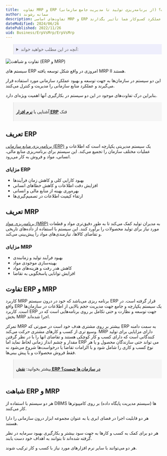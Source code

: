 ```yaml
---
title:  تفاوت MRP و ERP چیست؟ (از برنامه‌ریزی تولید تا مدیریت جامع سازمانی)
author: سمانه رشوند
description: تفاوت‌های اساسی MRP و ERP را بشناسید. از برنامه‌ریزی مواد اولیه تا مدیریت جامع منابع سازمانی، دریابید چگونه این دو سیستم می‌توانند بر عملکرد کسب‌وکار شما تأثیر بگذارند.
dateModified: 2024/06/26
datePublished: 2022/11/26
uid: Business/ErpVsMrp/ErpVsMrp
---
```


<blockquote style="background-color:#eeeefc; padding:0.5rem">

<details>
  <summary>آنچه در این مطلب خواهید خواند:</summary>
  <ul>
    <li>تفاوت ERP و MRP</li>
    <li>شباهت های بین ERP و MRP در چیست</li>
    <li>تعریف ERP</li>
    <ul>
    <li>مزایای ERP</li>
    </ul>
    <li>تعریف ERP</li>
    <ul>
    <li>مزایای MRP</li>
    </ul>
    <li>شباهت ERP و MRP</li>
  </ul>
</details>

</blockquote>

![تفاوت و شباهت (ERP و MRP)](./Images/ErpVsMrp.webp)

سیستم های ERP امروزی در واقع شکل توسعه یافته MRP II هستند. 

این دو سیستم در سازمان‌‌ها به جهت توسعه و بهبود عملکرد سازمانی مورد استفاده قرار می‌گیرند و عملکرد منابع سازمانی را مدیریت و کنترل می‌کنند. 

بنابراین درک تفاوت‌های موجود در این دو سیستم در بکارگیری آنها اهمیت ویژه‌ای دارد.

<blockquote style="background-color:#f5f5f5; padding:0.5rem">
<p><strong>آشنایی با <a href="https://www.hooshkar.com/Software/Fennec" target="_blank">نرم افزار ERP</a> فنک</p></strong></blockquote>


## تعریف ERP
<a href="https://www.hooshkar.com/Wiki/Business/WhatIsErp" target="_blank">برنامه‌ریزی منابع سازمانی (ERP)</a> یک سیستم مدیریتی یکپارچه است که اطلاعات و عملیات مختلف سازمان را تجمیع می‌کند. این سیستم برای برنامه‌ریزی منابع مالی، انسانی، مواد و فروش به کار می‌رود.

### مزایای ERP
- بهبود کارایی کلی و کاهش زمان فرآیندها  
- افزایش دقت اطلاعات و کاهش خطاهای انسانی  
- بهره‌وری بهینه از منابع مالی و انسانی  
- ارتقاء کیفیت اطلاعات در تصمیم‌گیری‌ها

## تعریف MRP

<a href="https://www.hooshkar.com/Wiki/Production/MRP" target="_blank">برنامه‌ریزی مواد (MRP)</a>
 به مدیران تولید کمک می‌کند تا به طور دقیق‌تری مواد و قطعات مورد نیاز برای تولید محصولات را برآورد کنند. این سیستم با استفاده از داده‌های تاریخی و تقاضای کالاها، نیازمندی‌های مواد را پیش‌بینی می‌کند.
### مزایای MRP 
- بهبود فرآیند تولید و زمانبندی  
- بهینه‌سازی موجودی مواد  
- کاهش هدر رفت و هزینه‌های مواد  
- افزایش توانایی پاسخگویی به تقاضا

## تفاوت ERP و MRP

کاربرد MRP برنامه ریزی می‌باشد که خود در درون سیستم ERP قرار گرفته است. در واقع ERP یک سیستم یکپارچه و جامع جهت مدیریت حجم بالایی از اطلاعات در سازمان‌ها است. کاربرد ERP جهت توسعه و نظارت و حتی تکامل بر روی برنامه‌هایی است که در بخش MRP اجرا شده‌اند.

تمرکز MRP بیشتر بر روی مشتری هدف خود است در صورتی که ERP به سمت دامنه وسیع تری از کسب و کارهای مشتری حرکت می‌‌کند. MRP دارای مزایایی برای تولید کنندگانی است که دارای کسب و کار کوچکی هستند و تقاضای انها را با در نظر گرفتن مقدار و چشم انداز زمانی لحاظ نماید اما ERP می تواند حتی سازندگان محصول و یا هر نوع کسب و کاری را شامل شود و با الزامات تقاضا یا درخواست‌ها شروع می‌شود نه فقط فروش محصولات و یا پیش بینی‌ها.

<blockquote style="background-color:#f5f5f5; padding:0.5rem">
<p><strong>بیشتر بخوانید: <a href="https://www.hooshkar.com/Wiki/Business/ERPRoleInOrganizations" target="_blank">نقش ERP در سازمان ها چیست؟</a></p></strong></blockquote>

## شباهت ERP و MRP

هر دو سیستم با استفاده از DBMS ها (سیستم مدیریت پایگاه داده) بر روی کامپیوترها کار می‌‌کنند. 

هر دو قابلیت اجرا در فضای ابری یا به عنوان مجموعه ابزار درون ‌سازمانی را دارا هستند. 

هر دو برای کمک به کسب و کارها به جهت سود بیشتر و بکارگیری بهبود سرمایه در نظر گرفته شده‌اند تا بتوانند به اهداف خود دست یابند. 

هر دو می‌توانند با سایر نرم افزارهای مورد نیاز با کسب و کار ترکیب شوند.